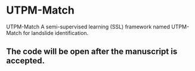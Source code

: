 # UTPM-Match
UTPM-Match A semi-supervised learning (SSL) framework named UTPM-Match for landslide identification.  

## The code will be open  after the manuscript is accepted.
